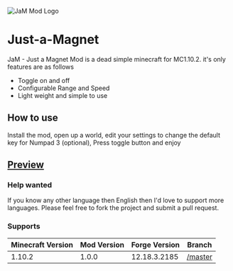 ![JaM Mod Logo](https://www.dropbox.com/s/ktocvf4ehqqiabk/Jam.jpg?dl=0)

# Just-a-Magnet
JaM - Just a Magnet Mod is a dead simple minecraft for MC1.10.2. it's only features are as follows

- Toggle on and off
- Configurable Range and Speed
- Light weight and simple to use

## How to use
Install the mod, open up a world, edit your settings to change the default key for Numpad 3 (optional), Press toggle button and enjoy 

## [Preview](http://i.imgur.com/nsvE0w1.gifv)

### Help wanted
If you know any other language then English then I'd love to support more languages. Please feel free to fork the project and submit a pull request. 

### Supports
|Minecraft Version|Mod Version|Forge Version|Branch
|---|---|---|---
|1.10.2|1.0.0|12.18.3.2185|[/master](https://github.com/MichaelHillcox/Just-a-Magnet-Mod/tree/master)
